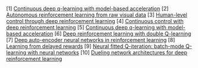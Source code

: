 [1] [Continuous deep q-learning with model-based acceleration](http://proceedings.mlr.press/v48/gu16.pdf)
[2] [Autonomous reinforcement learning from raw visual data](https://ml.informatik.uni-freiburg.de/former/_media/publications/rieijcnn12.pdf)
[3] [Human-level control through deep reinforcement learning](https://daiwk.github.io/assets/dqn.pdf)
[4] [Continuous control with deep reinforcement learning](https://arxiv.org/pdf/1509.02971.pdf)
[5] [Continuous deep q-learning with model-based acceleration](http://proceedings.mlr.press/v48/gu16.pdf)
[6] [Deep reinforcement learning with double Q-learning](https://ojs.aaai.org/index.php/AAAI/article/download/10295/10154)
[7] [Deep auto-encoder neural networks in reinforcement learning](http://ml.informatik.uni-freiburg.de/former/_media/publications/langeijcnn2010.pdf)
[8] [Learning from delayed rewards](https://www.academia.edu/download/50360235/Learning_from_delayed_rewards_20161116-28282-v2pwvq.pdf)
[9] [ Neural fitted Q-iteration: batch-mode Q-learning with neural networks](https://link.springer.com/content/pdf/10.1007/11564096_32.pdf)
[10] [Dueling network architectures for deep reinforcement learning](http://proceedings.mlr.press/v48/wangf16.pdf)
